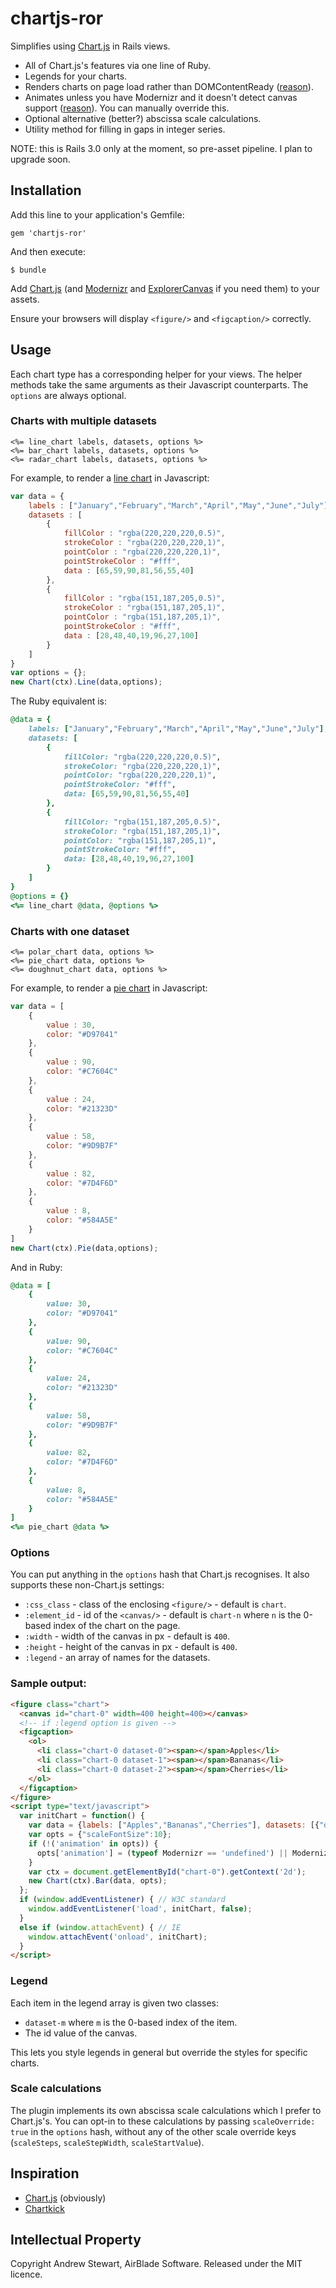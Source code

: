 # chartjs-ror

Simplifies using [Chart.js][] in Rails views.

* All of Chart.js's features via one line of Ruby.
* Legends for your charts.
* Renders charts on page load rather than DOMContentReady ([reason][browsersupport]).
* Animates unless you have Modernizr and it doesn't detect canvas support ([reason][browsersupport]).  You can manually override this.
* Optional alternative (better?) abscissa scale calculations.
* Utility method for filling in gaps in integer series.

NOTE: this is Rails 3.0 only at the moment, so pre-asset pipeline.  I plan to upgrade soon.


## Installation

Add this line to your application's Gemfile:

    gem 'chartjs-ror'

And then execute:

    $ bundle

Add [Chart.js][] (and [Modernizr][] and [ExplorerCanvas][] if you need them) to your assets.

Ensure your browsers will display `<figure/>` and `<figcaption/>` correctly.


## Usage

Each chart type has a corresponding helper for your views.  The helper methods take the same arguments as their Javascript counterparts.  The `options` are always optional.

### Charts with multiple datasets

```erb
<%= line_chart labels, datasets, options %>
<%= bar_chart labels, datasets, options %>
<%= radar_chart labels, datasets, options %>
```

For example, to render a [line chart][linechart] in Javascript:

```javascript
var data = {
	labels : ["January","February","March","April","May","June","July"],
	datasets : [
		{
			fillColor : "rgba(220,220,220,0.5)",
			strokeColor : "rgba(220,220,220,1)",
			pointColor : "rgba(220,220,220,1)",
			pointStrokeColor : "#fff",
			data : [65,59,90,81,56,55,40]
		},
		{
			fillColor : "rgba(151,187,205,0.5)",
			strokeColor : "rgba(151,187,205,1)",
			pointColor : "rgba(151,187,205,1)",
			pointStrokeColor : "#fff",
			data : [28,48,40,19,96,27,100]
		}
	]
}
var options = {};
new Chart(ctx).Line(data,options);
```

The Ruby equivalent is:

```ruby
@data = {
	labels: ["January","February","March","April","May","June","July"],
	datasets: [
		{
			fillColor: "rgba(220,220,220,0.5)",
			strokeColor: "rgba(220,220,220,1)",
			pointColor: "rgba(220,220,220,1)",
			pointStrokeColor: "#fff",
			data: [65,59,90,81,56,55,40]
		},
		{
			fillColor: "rgba(151,187,205,0.5)",
			strokeColor: "rgba(151,187,205,1)",
			pointColor: "rgba(151,187,205,1)",
			pointStrokeColor: "#fff",
			data: [28,48,40,19,96,27,100]
		}
	]
}
@options = {}
<%= line_chart @data, @options %>
```

### Charts with one dataset

```erb
<%= polar_chart data, options %>
<%= pie_chart data, options %>
<%= doughnut_chart data, options %>
```

For example, to render a [pie chart][piechart] in Javascript:

```javascript
var data = [
	{
		value : 30,
		color: "#D97041"
	},
	{
		value : 90,
		color: "#C7604C"
	},
	{
		value : 24,
		color: "#21323D"
	},
	{
		value : 58,
		color: "#9D9B7F"
	},
	{
		value : 82,
		color: "#7D4F6D"
	},
	{
		value : 8,
		color: "#584A5E"
	}
]
new Chart(ctx).Pie(data,options);
```

And in Ruby:

```ruby
@data = [
	{
		value: 30,
		color: "#D97041"
	},
	{
		value: 90,
		color: "#C7604C"
	},
	{
		value: 24,
		color: "#21323D"
	},
	{
		value: 58,
		color: "#9D9B7F"
	},
	{
		value: 82,
		color: "#7D4F6D"
	},
	{
		value: 8,
		color: "#584A5E"
	}
]
<%= pie_chart @data %>
```

### Options

You can put anything in the `options` hash that Chart.js recognises.  It also supports these non-Chart.js settings:

* `:css_class` - class of the enclosing `<figure/>` - default is `chart`.
* `:element_id` - id of the `<canvas/>` - default is `chart-n` where `n` is the 0-based index of the chart on the page.
* `:width` - width of the canvas in px - default is `400`.
* `:height` - height of the canvas in px - default is `400`.
* `:legend` - an array of names for the datasets.

### Sample output:

```html
<figure class="chart">
  <canvas id="chart-0" width=400 height=400></canvas>
  <!-- if :legend option is given -->
  <figcaption>
    <ol>
      <li class="chart-0 dataset-0"><span></span>Apples</li>
      <li class="chart-0 dataset-1"><span></span>Bananas</li>
      <li class="chart-0 dataset-2"><span></span>Cherries</li>
    </ol>
  </figcaption>
</figure>
<script type="text/javascript">
  var initChart = function() {
    var data = {labels: ["Apples","Bananas","Cherries"], datasets: [{"data":[42,153,...],...}, ...]};
    var opts = {"scaleFontSize":10};
    if (!('animation' in opts)) {
      opts['animation'] = (typeof Modernizr == 'undefined') || Modernizr.canvas;
    }
    var ctx = document.getElementById("chart-0").getContext('2d');
    new Chart(ctx).Bar(data, opts);
  };
  if (window.addEventListener) { // W3C standard
    window.addEventListener('load', initChart, false);
  }
  else if (window.attachEvent) { // IE
    window.attachEvent('onload', initChart);
  }
</script>
```

### Legend

Each item in the legend array is given two classes:

* `dataset-m` where `m` is the 0-based index of the item.
* The id value of the canvas.

This lets you style legends in general but override the styles for specific charts.


### Scale calculations

The plugin implements its own abscissa scale calculations which I prefer to Chart.js's.  You can opt-in to these calculations by passing `scaleOverride: true` in the `options` hash, without any of the other scale override keys (`scaleSteps`, `scaleStepWidth`, `scaleStartValue`).


## Inspiration

* [Chart.js][] (obviously)
* [Chartkick][]


## Intellectual Property

Copyright Andrew Stewart, AirBlade Software.  Released under the MIT licence.


  [Chart.js]: http://www.chartjs.org/
  [Chartkick]: http://ankane.github.io/chartkick/
  [browsersupport]: http://www.chartjs.org/docs/#generalIssues-browserSupport
  [linechart]: http://www.chartjs.org/docs/#lineChart-exampleUsage
  [piechart]: http://www.chartjs.org/docs/#pieChart-exampleUsage
  [Modernizr]: http://modernizr.com
  [ExplorerCanvas]: https://code.google.com/p/explorercanvas
